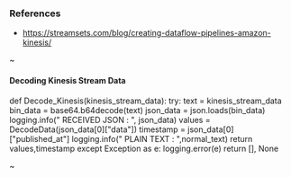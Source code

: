 ### References

* https://streamsets.com/blog/creating-dataflow-pipelines-amazon-kinesis/

~ 
#### Decoding Kinesis Stream Data
def Decode_Kinesis(kinesis_stream_data):
    try:
        text = kinesis_stream_data
        bin_data = base64.b64decode(text)
        json_data = json.loads(bin_data)
        logging.info(" RECEIVED JSON : ", json_data)
        values = DecodeData(json_data[0]["data"])
        timestamp = json_data[0]["published_at"]
        logging.info(" PLAIN TEXT : ",normal_text)
        return values,timestamp
    except Exception as e:
        logging.error(e)
        return [], None

~
